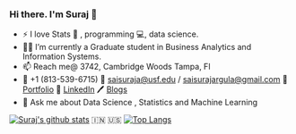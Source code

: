 ### Hi there. I'm Suraj 👋

<!--
**ARGULASAISURAJ/ARGULASAISURAJ** is a ✨ _special_ ✨ repository because its `README.md` (this file) appears on your GitHub profile.

Here are some ideas to get you started:
- 🌱 I’m currently learning ...
- 👯 I’m looking to collaborate on ...
- 🤔 I’m looking for help with ...
- 😄 Pronouns: ...
- ⚡ Fun fact: ...
-->

- :zap: I love Stats :1234: , programming :computer:, data science.
- :student: I’m currently a Graduate student in Business Analytics and Information Systems.
- :mailbox: Reach me@ 3742, Cambridge Woods Tampa, Fl
- :iphone: +1 (813-539-6715) :e-mail: saisuraja@usf.edu / saisurajargula@gmail.com :link: [Portfolio](https://argulasaisuraj.github.io/Suraj_Website/) :office: [LinkedIn](https://www.linkedin.com/in/suraj-argula/) :pen: [Blogs](https://medium.com/@saisuraj473)
- 💬 Ask me about Data Science , Statistics and Machine Learning
  
[![Suraj's github stats](https://github-readme-stats.vercel.app/api?username=ARGULASAISURAJ&count_private=true&show_icons=true&theme=radical&hide_rank=false)](https://github.com/ARGULASAISURAJ/github-readme-stats) :india: :us: [![Top Langs](https://github-readme-stats.vercel.app/api/top-langs/?username=ARGULASAISURAJ)](https://github.com/ARGULASAISURAJ/github-readme-stats)
